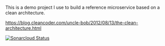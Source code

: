 This is a demo project I use to build a reference microservice based on a clean architecture.

https://blog.cleancoder.com/uncle-bob/2012/08/13/the-clean-architecture.html

[![Sonarcloud Status](https://sonarcloud.io/api/project_badges/measure?project=com.lapots.breed.judge:judge-rule-engine&metric=alert_status)](https://sonarcloud.io/dashboard?id=com.lapots.breed.judge:judge-rule-engine)